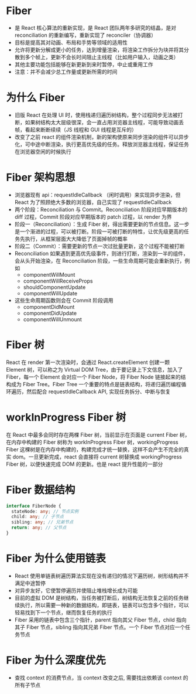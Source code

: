 # Fiber

- 是 React 核心算法的重新实现，是 React 团队两年多研究的结晶，是对 reconciliation 的重新编写，重新实现了 reconciler（协调器）
- 目标是提高其对动画、布局和手势等领域的适用性
- 允许将更新分解成更小的任务，达到增量渲染，将渲染工作拆分为块并将其分散到多个帧上，更新不会长时间阻止主线程（比如用户输入，动画之类）
- 其他主要功能包括能够在新更新到来时暂停，中止或重用工作
- 注意：并不会减少总工作量或更新所需的时间

# 为什么 Fiber

- 旧版 React 在处理 UI 时，使用栈递归遍历树结构，整个过程同步无法被打断，如果树结构太大层级很深，会一直占用浏览器主线程，可能导致动画丢帧，看起来断断续续（JS 线程和 GUI 线程是互斥的）
- 改变了之前 react 的组件渲染机制，新的架构使原来同步渲染的组件可以异步化，可中途中断渲染，执行更高优先级的任务。释放浏览器主线程，保证任务在浏览器空闲的时候执行

# Fiber 架构思想

- 浏览器现有 api：requestIdleCallback （闲时调用）来实现异步渲染，但 React 为了照顾绝大多数的浏览器，自己实现了 requestIdleCallback
- 两个阶段：Reconciliation 与 Commit。Reconciliation 阶段对应早期版本的 diff 过程，Commit 阶段对应早期版本的 patch 过程，以 render 为界
- 阶段一（Reconciliation）：生成 Fiber 树，得出需要更新的节点信息。这一步是一个渐进的过程，可以被打断。阶段一可被打断的特性，让优先级更高的任务先执行，从框架层面大大降低了页面掉帧的概率
- 阶段二（Commit）：需要更新的节点一次过批量更新，这个过程不能被打断
- Reconciliation 如果遇到更高优先级事件，则进行打断，渲染到一半的组件，会从头开始渲染，在 Reconciliation 阶段，一些生命周期可能会重新执行，例如
  - componentWillMount
  - componentWillReceiveProps
  - shouldComponentUpdate
  - componentWillUpdate
- 这些生命周期函数则会在 Commit 阶段调用
  - componentDidMount
  - componentDidUpdate
  - componentWillUnmount

# Fiber 树

React 在 render 第一次渲染时，会通过 React.createElement 创建一颗 Element 树，可以称之为 Virtual DOM Tree，由于要记录上下文信息，加入了 Fiber，每一个 Element 会对应一个 Fiber Node，将 Fiber Node 链接起来的结构成为 Fiber Tree。Fiber Tree 一个重要的特点是链表结构，将递归遍历编程循环遍历，然后配合 requestIdleCallback API, 实现任务拆分、中断与恢复

# workInProgress Fiber 树

在 React 中最多会同时存在两棵 Fiber 树，当前显示在页面是 current Fiber 树，在内存中构建的 Fiber 树称为 workInProgress Fiber 树，workingProgress Fiber 这棵树是在内存中构建的，构建完成才统一替换，这样不会产生不完全的真实 dom。一旦更新完成，react 会直接将 current 树替换成 workingProgress Fiber 树，以便快速完成 DOM 的更新。也是 react 提升性能的一部分

# Fiber 数据结构

```typescript
interface FiberNode {
  stateNode: any; // 节点实例
  child: any; // 子节点
  sibling: any; // 兄弟节点
  return: any; // 父节点
}
```

# Fiber 为什么使用链表

- React 使用单链表树遍历算法实现在没有递归的情况下遍历树，树形结构并不满足中途暂停
- 对异步友好，它使暂停遍历并使阻止堆栈增长成为可能
- 目前的虚拟 DOM 是树结构，当任务被打断后，树结构无法恢复之前的任务继续执行，所以需要一种新的数据结构，即链表，链表可以包含多个指针，可以轻易找到下一个节点，继而恢复任务的执行
- Fiber 采用的链表中包含三个指针，parent 指向其父 Fiber 节点，child 指向其子 Fiber 节点，sibling 指向其兄弟 Fiber 节点。一个 Fiber 节点对应一个任务节点

# Fiber 为什么深度优先

- 查找 context 的消费节点，当 context 改变之后, 需要找出依赖该 context 的所有子节点
